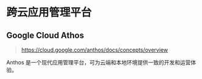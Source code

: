 # 跨云应用管理平台


## Google Cloud Athos

>https://cloud.google.com/anthos/docs/concepts/overview

Anthos 是一个现代应用管理平台，可为云端和本地环境提供一致的开发和运营体验。


